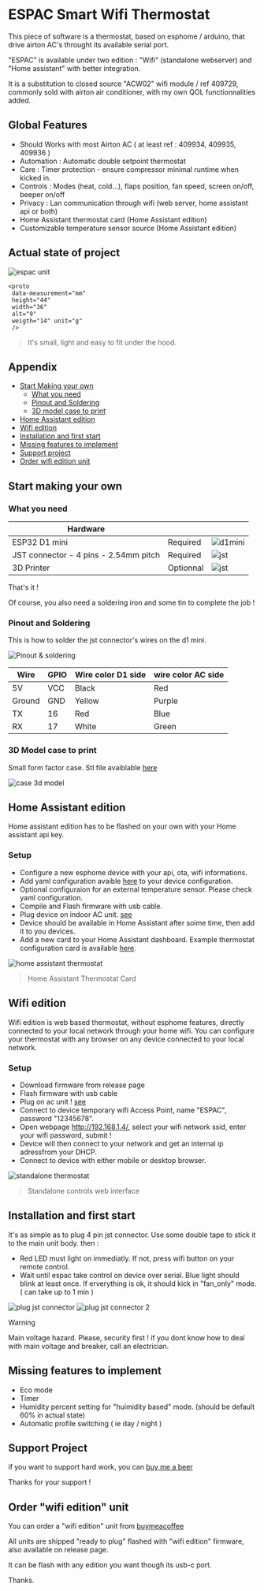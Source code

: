 
# ESPAC Smart Wifi Thermostat

This piece of software is a thermostat, based on esphome / arduino, that drive airton AC's throught its available serial port.

"ESPAC" is available under two edition : "Wifi" (standalone webserver) and "Home assistant" with better integration.

It is a substitution to closed source "ACW02" wifi module / ref 409729, commonly sold with airton air conditioner, with my own QOL functionnalities added.

## Global Features

- Should Works with most Airton AC ( at least ref : 409934, 409935, 409936 ) 
- Automation : Automatic double setpoint thermostat
- Care : Timer protection - ensure compressor minimal runtime when kicked in.
- Controls : Modes (heat, cold...), flaps position, fan speed, screen on/off, beeper on/off
- Privacy : Lan communication through wifi (web server, home assistant api or both)
- Home Assistant thermostat card (Home Assistant edition) 
- Customizable temperature sensor source (Home Assistant edition)

## Actual state of project

 ![espac unit](/images/header.webp)

```
<proto
 data-measurement="mm"
 height="44"
 width="36"
 alt="9"
 weigth="14" unit="g"
 />
```
> It's small, light and easy to fit under the hood.
 
## Appendix

- [Start Making your own](#start-making-your-own)
  - [What you need](#what-you-need)
  - [Pinout and Soldering](#pinout-and-soldering)
  - [3D model case to print](#3d-model-case-to-print)
- [Home Assistant edition](#home-assistant-edition)
- [Wifi edition](#wifi-edition)
- [Installation and first start](#installation-and-first-start)
- [Missing features to implement](#missing-features-to-implement)
- [Support project](#support-project)
- [Order wifi edition unit](#order-wifi-edition-unit)

## Start making your own

  ### What you need

| Hardware  |  | |
| ------------- | ------------- | ------------- |
| ESP32 D1 mini  | Required | ![d1mini](/images/d1mini.webp)  |
| JST connector - 4 pins - 2.54mm pitch  | Required | ![jst](/images/jst.webp)  |
| 3D Printer  | Optionnal | ![jst](/images/3dprinter.webp)  |

That's it !

Of course, you also need a soldering iron and some tin to complete the job !

 ### Pinout and Soldering

  This is how to solder the jst connector's wires on the d1 mini.
  
  ![Pinout & soldering](/images/soldering.webp)
  
  | Wire | GPIO | Wire color D1 side | wire color AC side |
  | ------------- | ------------- | ------------- | ------------- |
  | 5V | VCC | Black | Red | 
  | Ground | GND | Yellow | Purple |
  | TX | 16 | Red | Blue |
  | RX | 17 | White | Green |

 ### 3D Model case to print
  Small form factor case. Stl file avaiblable [here](/3d_case/espac_case_final.stl)  

  ![case 3d model](/images/case.webp)


## Home Assistant edition
 Home assistant edition has to be flashed on your own with your Home assistant api key. 

  ### Setup
   - Configure a new esphome device with your api, ota, wifi informations.
   - Add yaml configuration avaible [here](/home_assistant_edition/espac_configuration.yaml) to your device configuration.
   - Optional configuraion for an external temperature sensor. Please check yaml configuration.  
   - Compile and Flash firmware with usb cable.
   - Plug device on indoor AC unit. [see](#installation-and-first-start)
   - Device should be available in Home Assistant after soime time, then add it to you devices. 
   - Add a new card to your Home Assistant dashboard. Example thermostat configuration card is available [here](/home_assistant_edition/thermostat_card).


   ![home assistant thermostat](/images/ha_thermostat.webp)

   > Home Assistant Thermostat Card
     
## Wifi edition

  Wifi edition is web based thermostat, without esphome features, directly connected to your local network through your home wifi.
  You can configure your thermostat with any browser on any device connected to your local network.

  ### Setup
   - Download firmware from release page
   - Flash firmware with usb cable
   - Plug on ac unit ! [see](#installation-and-first-start)
   - Connect to device temporary wifi Access Point, name "ESPAC", password "12345678".
   - Open webpage http://192.168.1.4/, select your wifi network ssid, enter your wifi password, submit !
   - Device will then connect to your network and get an internal ip adressfrom your DHCP.
   - Connect to device with either mobile or desktop browser.

  ![standalone thermostat](/images/standalone_thermostat.webp)
  
  > Standalone controls web interface

## Installation and first start
 
 It's as simple as to plug 4 pin jst connector. Use some double tape to stick it to the main unit body. then :
  - Red LED must light on immediatly. If not, press wifi button on your remote control.
  - Wait until espac take control on device over serial. Blue light should blink at least once. If erverything is ok, it should kick in "fan_only" mode. ( can take up to 1 min )

![plug jst connector](/images/plug.webp)
![plug jst connector 2](/images/plug2.webp)

> [!WARNING]
> Main voltage hazard. Please, security first ! if you dont know how to deal with main voltage and breaker, call an electrician.

## Missing features to implement
  - Eco mode
  - Timer
  - Humidity percent setting for "huimidity based" mode. (should be default 60% in actual state) 
  - Automatic profile switching ( ie day / night )

## Support Project

if you want to support hard work, you can [buy me a beer](https://buymeacoffee.com/dohmotik)

Thanks for your support !

## Order "wifi edition" unit

  You can order a "wifi edition" unit from [buymeacoffee](https://buymeacoffee.com/dohmotik/e/436984)
  
  All units are shipped "ready to plug" flashed with "wifi edition" firmware, also available on release page. 
  
  It can be flash with any edition you want though its usb-c port.

  Thanks.
  
  

